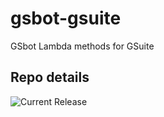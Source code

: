 # gsbot-gsuite
GSbot Lambda methods for GSuite

## Repo details

![Current Release](https://img.shields.io/badge/release-v0.4.0-blue)